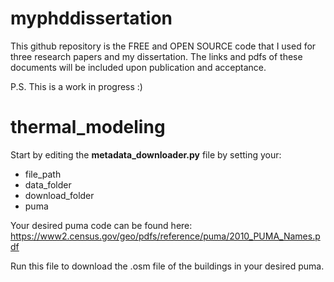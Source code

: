 # myphddissertation
This github repository is the FREE and OPEN SOURCE code that I used for three research papers and my dissertation.
The links and pdfs of these documents will be included upon publication and acceptance.

P.S. This is a work in progress :) 

# thermal_modeling
Start by editing the **metadata_downloader.py** file by setting your:
- file_path
- data_folder
- download_folder
- puma

Your desired puma code can be found here: https://www2.census.gov/geo/pdfs/reference/puma/2010_PUMA_Names.pdf

Run this file to download the .osm file of the buildings in your desired puma. 

